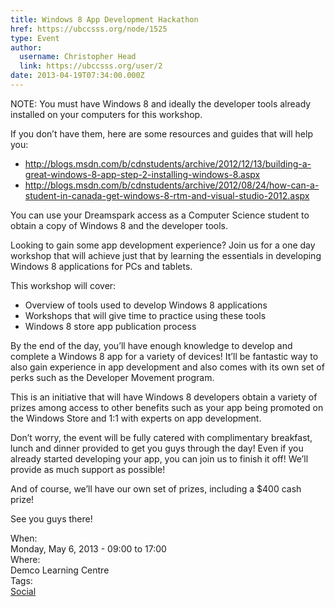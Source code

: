 ```yaml
---
title: Windows 8 App Development Hackathon 
href: https://ubccsss.org/node/1525
type: Event
author:
  username: Christopher Head
  link: https://ubccsss.org/user/2
date: 2013-04-19T07:34:00.000Z
---
```


<div class="field field-name-body field-type-text-with-summary field-label-hidden"><div class="field-items"><div class="field-item even"><p>NOTE: You must have Windows 8 and ideally the developer tools already installed on your computers for this workshop.</p>
<p>If you don&#x2019;t have them, here are some resources and guides that will help you:</p>
<ul>
<li><a href="https://blogs.msdn.com/b/cdnstudents/archive/2012/12/13/building-a-great-windows-8-app-step-2-installing-windows-8.aspx">http://blogs.msdn.com/b/cdnstudents/archive/2012/12/13/building-a-great-windows-8-app-step-2-installing-windows-8.aspx</a></li>
<li><a href="https://blogs.msdn.com/b/cdnstudents/archive/2012/08/24/how-can-a-student-in-canada-get-windows-8-rtm-and-visual-studio-2012.aspx">http://blogs.msdn.com/b/cdnstudents/archive/2012/08/24/how-can-a-student-in-canada-get-windows-8-rtm-and-visual-studio-2012.aspx</a>
</li></ul>
<p>You can use your Dreamspark access as a Computer Science student to obtain a copy of Windows 8 and the developer tools.</p>
<p>Looking to gain some app development experience? Join us for a one day workshop that will achieve just that by learning the essentials in developing Windows 8 applications for PCs and tablets.</p>
<p>This workshop will cover:</p>
<ul>
<li>Overview of tools used to develop Windows 8 applications</li>
<li>Workshops that will give time to practice using these tools</li>
<li>Windows 8 store app publication process</li>
</ul>
<p>By the end of the day, you&#x2019;ll have enough knowledge to develop and complete a Windows 8 app for a variety of devices! It&#x2019;ll be fantastic way to also gain experience in app development and also comes with its own set of perks such as the Developer Movement program.</p>
<p>This is an initiative that will have Windows 8 developers obtain a variety of prizes among access to other benefits such as your app being promoted on the Windows Store and 1:1 with experts on app development.</p>
<p>Don&#x2019;t worry, the event will be fully catered with complimentary breakfast, lunch and dinner provided to get you guys through the day! Even if you already started developing your app, you can join us to finish it off! We&#x2019;ll provide as much support as possible!</p>
<p>And of course, we&#x2019;ll have our own set of prizes, including a $400 cash prize!</p>
<p>See you guys there!</p>
</div></div></div><div class="field field-name-field-dates field-type-datetime field-label-above"><div class="field-label">When:&#xA0;</div><div class="field-items"><div class="field-item even"><span class="date-display-single">Monday, May 6, 2013 - <span class="date-display-range"><span class="date-display-start">09:00</span> to <span class="date-display-end">17:00</span></span></span></div></div></div><div class="field field-name-field-location field-type-text field-label-above"><div class="field-label">Where:&#xA0;</div><div class="field-items"><div class="field-item even">Demco Learning Centre</div></div></div>    <footer>
    <div class="field field-name-field-tags field-type-taxonomy-term-reference field-label-above"><div class="field-label">Tags:&#xA0;</div><div class="field-items"><div class="field-item even"><a href="/social">Social</a></div></div></div>      </footer>